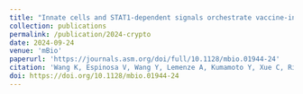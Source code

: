 ```yaml
---
title: "Innate cells and STAT1-dependent signals orchestrate vaccine-induced protection against invasive Cryptococcus infection"
collection: publications
permalink: /publication/2024-crypto
date: 2024-09-24
venue: 'mBio'
paperurl: 'https://journals.asm.org/doi/full/10.1128/mbio.01944-24'
citation: 'Wang K, Espinosa V, Wang Y, Lemenze A, Kumamoto Y, Xue C, Rivera A.0.Innate cells and STAT1-dependent signals orchestrate vaccine-induced protection against invasive Cryptococcus infection. mBio0:e01944-24.https://doi.org/10.1128/mbio.01944-24'
doi: https://doi.org/10.1128/mbio.01944-24
---
```

